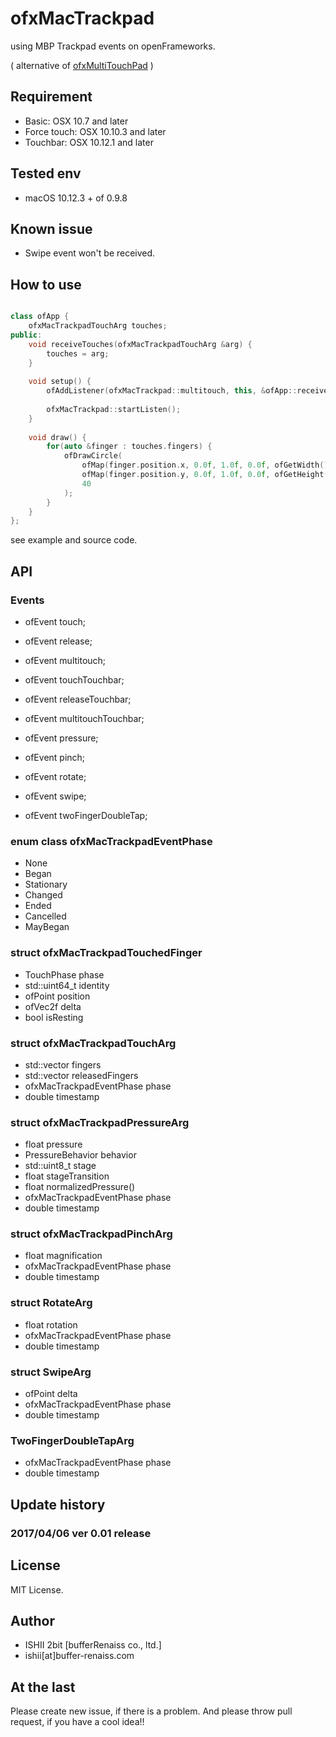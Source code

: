 # ofxMacTrackpad

using MBP Trackpad events on openFrameworks.

( alternative of [ofxMultiTouchPad](https://github.com/jens-a-e/ofxMultiTouchPad) )

## Requirement

* Basic: OSX 10.7 and later
* Force touch: OSX 10.10.3 and later
* Touchbar: OSX 10.12.1 and later

## Tested env

* macOS 10.12.3 + of 0.9.8

## Known issue

* Swipe event won't be received.

## How to use

```cpp

class ofApp {
	ofxMacTrackpadTouchArg touches;
public:
	void receiveTouches(ofxMacTrackpadTouchArg &arg) {
		touches = arg;
	}
	
	void setup() {
		ofAddListener(ofxMacTrackpad::multitouch, this, &ofApp::receiveTouches);
		
		ofxMacTrackpad::startListen();
	}
	
	void draw() {
		for(auto &finger : touches.fingers) {
			ofDrawCircle(
				ofMap(finger.position.x, 0.0f, 1.0f, 0.0f, ofGetWidth()),
				ofMap(finger.position.y, 0.0f, 1.0f, 0.0f, ofGetHeight()),
				40
			);
		}
	}
};

```

see example and source code.

## API

### Events

* ofEvent<TouchedFinger> touch;
* ofEvent<TouchedFinger> release;
* ofEvent<TouchArg> multitouch;
 
* ofEvent<TouchedFinger> touchTouchbar;
* ofEvent<TouchedFinger> releaseTouchbar;
* ofEvent<TouchArg> multitouchTouchbar;
 
* ofEvent<PressureArg> pressure;
* ofEvent<PinchArg> pinch;
* ofEvent<RotateArg> rotate;
* ofEvent<SwipeArg> swipe;
* ofEvent<TwoFingerDoubleTapArg> twoFingerDoubleTap;

### enum class ofxMacTrackpadEventPhase

* None
* Began
* Stationary
* Changed
* Ended
* Cancelled
* MayBegan

### struct ofxMacTrackpadTouchedFinger

* TouchPhase phase
* std::uint64_t identity
* ofPoint position
* ofVec2f delta
* bool isResting

### struct ofxMacTrackpadTouchArg

* std::vector<ofxMacTrackpadTouchedFinger> fingers
* std::vector<ofxMacTrackpadTouchedFinger> releasedFingers
* ofxMacTrackpadEventPhase phase
* double timestamp

### struct ofxMacTrackpadPressureArg

* float pressure
* PressureBehavior behavior
* std::uint8_t stage
* float stageTransition
* float normalizedPressure()
* ofxMacTrackpadEventPhase phase
* double timestamp

### struct ofxMacTrackpadPinchArg

* float magnification
* ofxMacTrackpadEventPhase phase
* double timestamp

### struct RotateArg

* float rotation
* ofxMacTrackpadEventPhase phase
* double timestamp

### struct SwipeArg

* ofPoint delta
* ofxMacTrackpadEventPhase phase
* double timestamp

### TwoFingerDoubleTapArg

* ofxMacTrackpadEventPhase phase
* double timestamp

## Update history

### 2017/04/06 ver 0.01 release

## License

MIT License.

## Author

- ISHII 2bit [bufferRenaiss co., ltd.]
- ishii[at]buffer-renaiss.com

## At the last

Please create new issue, if there is a problem. And please throw pull request, if you have a cool idea!!